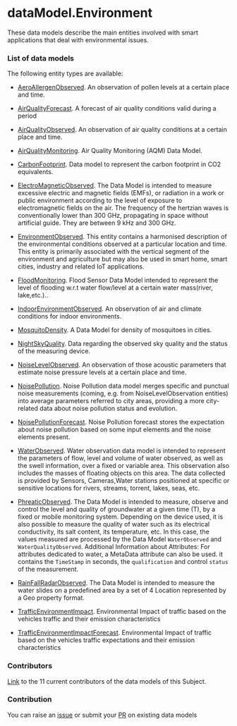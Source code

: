 # dataModel.Environment
These data models describe the main entities involved with smart applications that deal with environmental issues.

### List of data models

The following entity types are available:
- [AeroAllergenObserved](https://github.com/smart-data-models/dataModel.Environment/blob/master/AeroAllergenObserved/README.md). An observation of pollen levels at a certain place and time.

- [AirQualityForecast](https://github.com/smart-data-models/dataModel.Environment/blob/master/AirQualityForecast/README.md). A forecast of air quality conditions valid during a period

- [AirQualityObserved](https://github.com/smart-data-models/dataModel.Environment/blob/master/AirQualityObserved/README.md). An observation of air quality conditions at a certain place and time.

- [AirQualityMonitoring](https://github.com/smart-data-models/dataModel.Environment/blob/master/AirQualityMonitoring/README.md). Air Quality Monitoring (AQM) Data Model.

- [CarbonFootprint](https://github.com/smart-data-models/dataModel.Environment/blob/master/CarbonFootprint/README.md). Data model to represent the carbon footprint in CO2 equivalents.

- [ElectroMagneticObserved](https://github.com/smart-data-models/dataModel.Environment/blob/master/ElectroMagneticObserved/README.md). The Data Model is intended to measure excessive electric and magnetic fields (EMFs), or radiation in a work or public environment according to the level of exposure to electromagnetic fields on the air. The frequency of the hertzian waves is conventionally lower than 300 GHz, propagating in space without artificial guide. They are between 9 kHz and 300 GHz.

- [EnvironmentObserved](https://github.com/smart-data-models/dataModel.Environment/blob/master/EnvironmentObserved/README.md). This entity contains a harmonised description of the environmental conditions observed at a particular location and time. This entity is primarily associated with the vertical segment of the environment and agriculture but may also be used in smart home, smart cities, industry and related IoT applications.

- [FloodMonitoring](https://github.com/smart-data-models/dataModel.Environment/blob/master/FloodMonitoring/README.md). Flood Sensor Data Model intended to represent the level of flooding w.r.t water flow/level at a certain water mass(river, lake,etc.)..

- [IndoorEnvironmentObserved](https://github.com/smart-data-models/dataModel.Environment/blob/master/IndoorEnvironmentObserved/README.md). An observation of air and climate conditions for indoor environments.

- [MosquitoDensity](https://github.com/smart-data-models/dataModel.Environment/blob/master/MosquitoDensity/README.md). A Data Model for density of mosquitoes in cities.

- [NightSkyQuality](https://github.com/smart-data-models/dataModel.Environment/blob/master/NightSkyQuality/README.md). Data regarding the observed sky quality and the status of the measuring device.

- [NoiseLevelObserved](https://github.com/smart-data-models/dataModel.Environment/blob/master/NoiseLevelObserved/README.md). An observation of those acoustic parameters that estimate noise pressure levels at a certain place and time. 

- [NoisePollution](https://github.com/smart-data-models/dataModel.Environment/blob/master/NoisePollution/README.md). Noise Pollution data model merges specific and punctual noise measurements (coming, e.g. from NoiseLevelObservation entities) into average parameters referred to city areas, providing a more city-related data about noise pollution status and evolution.

- [NoisePollutionForecast](https://github.com/smart-data-models/dataModel.Environment/blob/master/NoisePollutionForecast/README.md). Noise Pollution forecast stores the expectation about noise pollution based on some input elements and the noise elements present.

- [WaterObserved](https://github.com/smart-data-models/dataModel.Environment/blob/master/WaterObserved/README.md).  Water observation data model is intended to represent the parameters of flow, level and volume of water observed, as well as the swell information, over a fixed or variable area. This observation also includes the masses of floating objects on this area. The data collected is provided by Sensors, Cameras,Water stations positioned at specific or sensitive locations for rivers, streams, torrent, lakes, seas, etc.

- [PhreaticObserved](https://github.com/smart-data-models/dataModel.Environment/blob/master/PhreaticObserved/README.md). The Data Model is intended to measure, observe and control the level and quality of groundwater at a given time (T), by a fixed or mobile monitoring system. Depending on the device used, it is also possible to measure the quality of water such as its electrical conductivity, its salt content, its temperature, etc. In this case, the values measured are processed by the Data Model `WaterObserved` and `WaterQualityObserved`. Additional Information about Attributes: For attributes dedicated to water, a MetaData attribute can also be used. it contains the `TimeStamp` in seconds, the `qualification` and control `status` of the measurement.

- [RainFallRadarObserved](https://github.com/smart-data-models/dataModel.Environment/blob/master/RainFallRadarObserved/README.md). The Data Model is intended to measure the water slides on a predefined area by a set of 4 Location represented by a Geo property format.

- [TrafficEnvironmentImpact](https://github.com/smart-data-models/dataModel.Environment/blob/master/TrafficEnvironmentImpact/README.md). Environmental Impact of traffic based on the vehicles traffic and their emission characteristics

- [TrafficEnvironmentImpactForecast](https://github.com/smart-data-models/dataModel.Environment/blob/master/TrafficEnvironmentImpactForecast/README.md). Environmental Impact of traffic based on the vehicles traffic expectations and their emission characteristics



### Contributors
[Link](https://github.com/smart-data-models/dataModel.Environment/blob/master/CONTRIBUTORS.yaml) to the 11 current contributors of the data models of this Subject.


### Contribution
You can raise an [issue](https://github.com/smart-data-models/dataModel.Environment/issues) or submit your [PR](https://github.com/smart-data-models/dataModel.Environment/pulls) on existing data models


